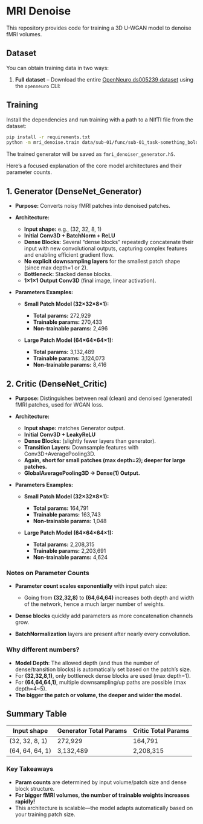 # MRI Denoise

This repository provides code for training a 3D U-WGAN model to denoise fMRI volumes.

## Dataset

You can obtain training data in two ways:

1. **Full dataset** – Download the entire [OpenNeuro ds005239 dataset](https://openneuro.org/datasets/ds005239/versions/1.0.1) using the `openneuro` CLI:


## Training

Install the dependencies and run training with a path to a NIfTI file from the dataset:

```bash
pip install -r requirements.txt
python -m mri_denoise.train data/sub-01/func/sub-01_task-something_bold.nii.gz
```

The trained generator will be saved as `fmri_denoiser_generator.h5`.


Here’s a focused explanation of the core model architectures and their parameter counts.


## 1. **Generator (DenseNet_Generator)**
- **Purpose:** Converts noisy fMRI patches into denoised patches.
- **Architecture:**  
  - **Input shape:** e.g., (32, 32, 8, 1)
  - **Initial Conv3D + BatchNorm + ReLU**
  - **Dense Blocks:** Several “dense blocks” repeatedly concatenate their input with new convolutional outputs, capturing complex features and enabling efficient gradient flow.
  - **No explicit downsampling layers** for the smallest patch shape (since max depth=1 or 2).
  - **Bottleneck:** Stacked dense blocks.
  - **1×1×1 Output Conv3D** (final image, linear activation).

- **Parameters Examples:**  
    - **Small Patch Model (32×32×8×1):**
        - **Total params:** 272,929
        - **Trainable params:** 270,433
        - **Non-trainable params:** 2,496

    - **Large Patch Model (64×64×64×1):**
        - **Total params:** 3,132,489
        - **Trainable params:** 3,124,073
        - **Non-trainable params:** 8,416

## 2. **Critic (DenseNet_Critic)**
- **Purpose:** Distinguishes between real (clean) and denoised (generated) fMRI patches, used for WGAN loss.
- **Architecture:**  
  - **Input shape:** matches Generator output.
  - **Initial Conv3D + LeakyReLU**
  - **Dense Blocks:** (slightly fewer layers than generator).
  - **Transition Layers:** Downsample features with Conv3D+AveragePooling3D.
  - **Again, short for small patches (max depth=2); deeper for large patches.**
  - **GlobalAveragePooling3D → Dense(1) Output.**

- **Parameters Examples:**  
    - **Small Patch Model (32×32×8×1):**
        - **Total params:** 164,791
        - **Trainable params:** 163,743
        - **Non-trainable params:** 1,048

    - **Large Patch Model (64×64×64×1):**
        - **Total params:** 2,208,315
        - **Trainable params:** 2,203,691
        - **Non-trainable params:** 4,624

### **Notes on Parameter Counts**
- **Parameter count scales exponentially** with input patch size:  
    - Going from **(32,32,8)** to **(64,64,64)** increases both depth and width of the network, hence a much larger number of weights.

- **Dense blocks** quickly add parameters as more concatenation channels grow.

- **BatchNormalization** layers are present after nearly every convolution.

### **Why different numbers?**
- **Model Depth**: The allowed depth (and thus the number of dense/transition blocks) is automatically set based on the patch’s size.
- For **(32,32,8,1)**, only bottleneck dense blocks are used (max depth=1).  
- For **(64,64,64,1)**, multiple downsampling/up paths are possible (max depth=4~5).
- **The bigger the patch or volume, the deeper and wider the model.**

## **Summary Table**

| Input shape          | Generator Total Params | Critic Total Params |
|----------------------|-----------------------|---------------------|
| (32, 32, 8, 1)       | 272,929               | 164,791             |
| (64, 64, 64, 1)      | 3,132,489             | 2,208,315           |

### **Key Takeaways**

- **Param counts** are determined by input volume/patch size and dense block structure.
- **For bigger fMRI volumes, the number of trainable weights increases rapidly!**
- This architecture is scalable—the model adapts automatically based on your training patch size.




